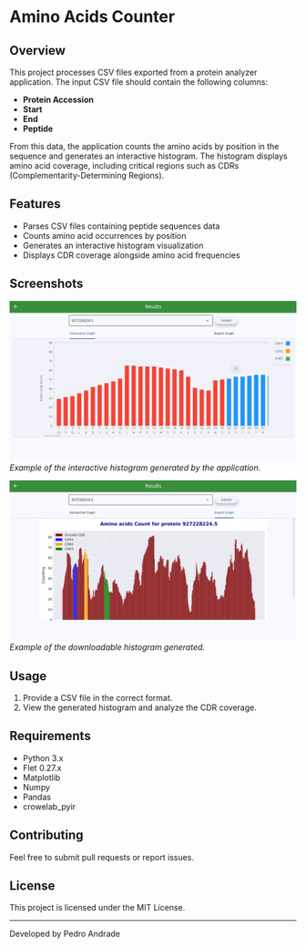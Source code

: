 # Amino Acids Counter

## Overview
This project processes CSV files exported from a protein analyzer application. The input CSV file should contain the following columns:

- **Protein Accession**
- **Start**
- **End**
- **Peptide**

From this data, the application counts the amino acids by position in the sequence and generates an interactive histogram. The histogram displays amino acid coverage, including critical regions such as CDRs (Complementarity-Determining Regions).

## Features
- Parses CSV files containing peptide sequences data
- Counts amino acid occurrences by position
- Generates an interactive histogram visualization
- Displays CDR coverage alongside amino acid frequencies

## Screenshots
![Screenshot 1](screenshots/screenshot1.png)
*Example of the interactive histogram generated by the application.*

![Screenshot 2](screenshots/screenshot2.png)
*Example of the downloadable histogram generated.*

## Usage
1. Provide a CSV file in the correct format.
2. View the generated histogram and analyze the CDR coverage.

## Requirements
- Python 3.x
- Flet 0.27.x
- Matplotlib
- Numpy
- Pandas
- crowelab_pyir

## Contributing
Feel free to submit pull requests or report issues.

## License
This project is licensed under the MIT License.

---
Developed by Pedro Andrade

